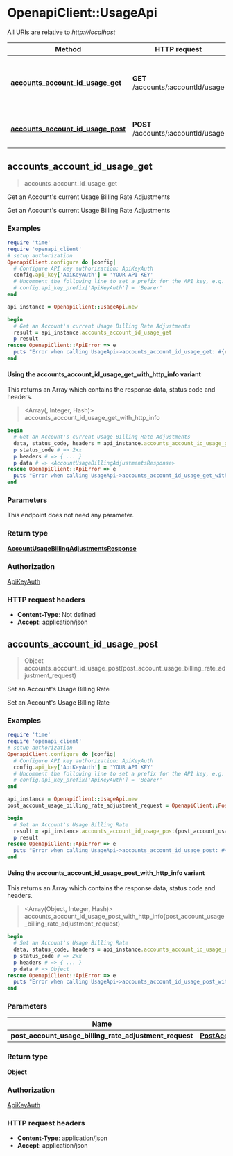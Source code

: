 # OpenapiClient::UsageApi

All URIs are relative to *http://localhost*

| Method | HTTP request | Description |
| ------ | ------------ | ----------- |
| [**accounts_account_id_usage_get**](UsageApi.md#accounts_account_id_usage_get) | **GET** /accounts/:accountId/usage | Get an Account&#39;s current Usage Billing Rate Adjustments |
| [**accounts_account_id_usage_post**](UsageApi.md#accounts_account_id_usage_post) | **POST** /accounts/:accountId/usage | Set an Account&#39;s Usage Billing Rate |


## accounts_account_id_usage_get

> <AccountUsageBillingAdjustmentsResponse> accounts_account_id_usage_get

Get an Account's current Usage Billing Rate Adjustments

Get an Account's current Usage Billing Rate Adjustments

### Examples

```ruby
require 'time'
require 'openapi_client'
# setup authorization
OpenapiClient.configure do |config|
  # Configure API key authorization: ApiKeyAuth
  config.api_key['ApiKeyAuth'] = 'YOUR API KEY'
  # Uncomment the following line to set a prefix for the API key, e.g. 'Bearer' (defaults to nil)
  # config.api_key_prefix['ApiKeyAuth'] = 'Bearer'
end

api_instance = OpenapiClient::UsageApi.new

begin
  # Get an Account's current Usage Billing Rate Adjustments
  result = api_instance.accounts_account_id_usage_get
  p result
rescue OpenapiClient::ApiError => e
  puts "Error when calling UsageApi->accounts_account_id_usage_get: #{e}"
end
```

#### Using the accounts_account_id_usage_get_with_http_info variant

This returns an Array which contains the response data, status code and headers.

> <Array(<AccountUsageBillingAdjustmentsResponse>, Integer, Hash)> accounts_account_id_usage_get_with_http_info

```ruby
begin
  # Get an Account's current Usage Billing Rate Adjustments
  data, status_code, headers = api_instance.accounts_account_id_usage_get_with_http_info
  p status_code # => 2xx
  p headers # => { ... }
  p data # => <AccountUsageBillingAdjustmentsResponse>
rescue OpenapiClient::ApiError => e
  puts "Error when calling UsageApi->accounts_account_id_usage_get_with_http_info: #{e}"
end
```

### Parameters

This endpoint does not need any parameter.

### Return type

[**AccountUsageBillingAdjustmentsResponse**](AccountUsageBillingAdjustmentsResponse.md)

### Authorization

[ApiKeyAuth](../README.md#ApiKeyAuth)

### HTTP request headers

- **Content-Type**: Not defined
- **Accept**: application/json


## accounts_account_id_usage_post

> Object accounts_account_id_usage_post(post_account_usage_billing_rate_adjustment_request)

Set an Account's Usage Billing Rate

Set an Account's Usage Billing Rate

### Examples

```ruby
require 'time'
require 'openapi_client'
# setup authorization
OpenapiClient.configure do |config|
  # Configure API key authorization: ApiKeyAuth
  config.api_key['ApiKeyAuth'] = 'YOUR API KEY'
  # Uncomment the following line to set a prefix for the API key, e.g. 'Bearer' (defaults to nil)
  # config.api_key_prefix['ApiKeyAuth'] = 'Bearer'
end

api_instance = OpenapiClient::UsageApi.new
post_account_usage_billing_rate_adjustment_request = OpenapiClient::PostAccountUsageBillingRateAdjustmentRequest.new({billing_cost: 3.56}) # PostAccountUsageBillingRateAdjustmentRequest | 

begin
  # Set an Account's Usage Billing Rate
  result = api_instance.accounts_account_id_usage_post(post_account_usage_billing_rate_adjustment_request)
  p result
rescue OpenapiClient::ApiError => e
  puts "Error when calling UsageApi->accounts_account_id_usage_post: #{e}"
end
```

#### Using the accounts_account_id_usage_post_with_http_info variant

This returns an Array which contains the response data, status code and headers.

> <Array(Object, Integer, Hash)> accounts_account_id_usage_post_with_http_info(post_account_usage_billing_rate_adjustment_request)

```ruby
begin
  # Set an Account's Usage Billing Rate
  data, status_code, headers = api_instance.accounts_account_id_usage_post_with_http_info(post_account_usage_billing_rate_adjustment_request)
  p status_code # => 2xx
  p headers # => { ... }
  p data # => Object
rescue OpenapiClient::ApiError => e
  puts "Error when calling UsageApi->accounts_account_id_usage_post_with_http_info: #{e}"
end
```

### Parameters

| Name | Type | Description | Notes |
| ---- | ---- | ----------- | ----- |
| **post_account_usage_billing_rate_adjustment_request** | [**PostAccountUsageBillingRateAdjustmentRequest**](PostAccountUsageBillingRateAdjustmentRequest.md) |  |  |

### Return type

**Object**

### Authorization

[ApiKeyAuth](../README.md#ApiKeyAuth)

### HTTP request headers

- **Content-Type**: application/json
- **Accept**: application/json

